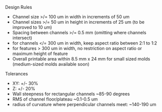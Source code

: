 Design Rules

- Channel size >/= 100 um in width in increments of 50 um
- Channel sizes >/= 50 um in height in increments of 25 um (to be improved to 10 um)
- Spacing between channels >/= 0.5 mm (omitting where channels intersect)
- for channels </= 300 um in width, keep aspect ratio between 2:1 to 1:2
- for features > 300 um in width, no restriction on aspect ratio or maximum height of feature
- Overall printable area within 8.5 mm x 24 mm for small sized molds (medium-sized molds available soon)

Tolerances

* XY: +/- 30%
* Z: +/- 20%
* Wall steepness for rectangular channels ~85-90 degrees
* RMS of channel floor/plateau ~0.1-0.5 um
* radius of curvature where perpendicular channels meet: ~140-190 um